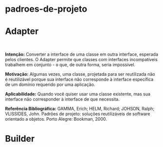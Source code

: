 # padroes-de-projeto

<h1 aling="center">Adapter</h1> <br>

**Intenção:** Converter a interface de uma classe em outra interface, esperada pelos clientes. O Adapter permite que classes  com interfaces incompatíveis trabalhem em conjunto - o que, de outra forma, seria impossível.<br>

**Motivação:** Algumas vezes, uma classe, projetada para ser reutilizada não é reutilizável porque sua interface não corresponde à  interface específica de um domínio requerido por uma aplicação.<br>

**Aplicabilidade:**  Quando você quiser usar uma classe existente, mas sua interface não corresponder à interface de que necessita.<br>

**Referência Bibliográfica:** GAMMA, Erich; HELM, Richard; JOHSON, Ralph; VLISSIDES, John. Padrões de projeto:  soluções reutilizáveis de software orientado a objetos. Porto Alegre: Bookman, 2000.

<h1 aling="center">Builder</h1> <br>
